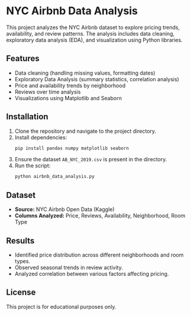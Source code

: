 # NYC Airbnb Data Analysis

This project analyzes the NYC Airbnb dataset to explore pricing trends, availability, and review patterns. The analysis includes data cleaning, exploratory data analysis (EDA), and visualization using Python libraries.

## Features
- Data cleaning (handling missing values, formatting dates)
- Exploratory Data Analysis (summary statistics, correlation analysis)
- Price and availability trends by neighborhood
- Reviews over time analysis
- Visualizations using Matplotlib and Seaborn

## Installation
1. Clone the repository and navigate to the project directory.
2. Install dependencies:
   ```bash
   pip install pandas numpy matplotlib seaborn
   ```
3. Ensure the dataset `AB_NYC_2019.csv` is present in the directory.
4. Run the script:
   ```bash
   python airbnb_data_analysis.py
   ```

## Dataset
- **Source:** NYC Airbnb Open Data (Kaggle)
- **Columns Analyzed:** Price, Reviews, Availability, Neighborhood, Room Type

## Results
- Identified price distribution across different neighborhoods and room types.
- Observed seasonal trends in review activity.
- Analyzed correlation between various factors affecting pricing.

## License
This project is for educational purposes only.

